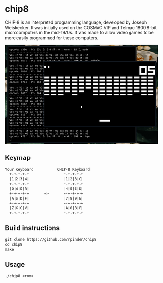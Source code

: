 # chip8
CHIP-8 is an interpreted programming language, developed by Joseph Weisbecker. It was initially used on the COSMAC VIP and Telmac 1800 8-bit microcomputers in the mid-1970s. It was made to allow video games to be more easily programmed for these computers. 

![Playing brix and outputting current state](screenshot.png)



## Keymap

```
Your Keyboard           CHIP-8 Keyboard
  +-+-+-+-+                +-+-+-+-+
  |1|2|3|4|                |1|2|3|C|
  +-+-+-+-+                +-+-+-+-+
  |Q|W|E|R|                |4|5|6|D|
  +-+-+-+-+       =>       +-+-+-+-+
  |A|S|D|F|                |7|8|9|E|
  +-+-+-+-+                +-+-+-+-+
  |Z|X|C|V|                |A|0|B|F|
  +-+-+-+-+                +-+-+-+-+
```
## Build instructions
```
git clone https://github.com/rpinder/chip8
cd chip8
make
```
## Usage
```
./chip8 <rom>
```
